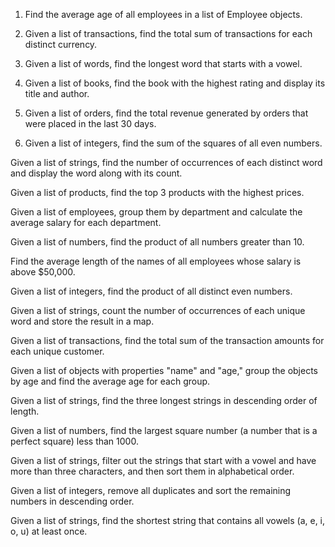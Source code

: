 1. Find the average age of all employees in a list of Employee objects.

2. Given a list of transactions, find the total sum of transactions for each distinct currency.

3. Given a list of words, find the longest word that starts with a vowel.

4. Given a list of books, find the book with the highest rating and display its title and author.

5. Given a list of orders, find the total revenue generated by orders that were placed in the last 30 days.

6. Given a list of integers, find the sum of the squares of all even numbers.

Given a list of strings, find the number of occurrences of each distinct word and display the word along with its count.

Given a list of products, find the top 3 products with the highest prices.

Given a list of employees, group them by department and calculate the average salary for each department.

Given a list of numbers, find the product of all numbers greater than 10.

Find the average length of the names of all employees whose salary is above $50,000.

Given a list of integers, find the product of all distinct even numbers.

Given a list of strings, count the number of occurrences of each unique word and store the result in a map.

Given a list of transactions, find the total sum of the transaction amounts for each unique customer.

Given a list of objects with properties "name" and "age," group the objects by age and find the average age for each group.

Given a list of strings, find the three longest strings in descending order of length.

Given a list of numbers, find the largest square number (a number that is a perfect square) less than 1000.

Given a list of strings, filter out the strings that start with a vowel and have more than three characters, and then sort them in alphabetical order.

Given a list of integers, remove all duplicates and sort the remaining numbers in descending order.

Given a list of strings, find the shortest string that contains all vowels (a, e, i, o, u) at least once.